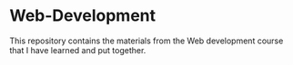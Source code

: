 # Web-Development
This repository contains the materials from the Web development course that I have learned and put together.
